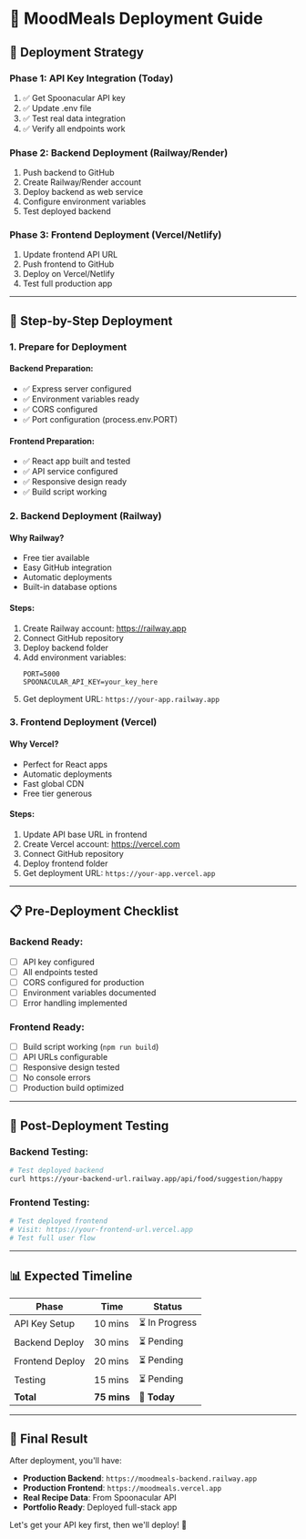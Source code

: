 # 🚀 MoodMeals Deployment Guide

## 🎯 **Deployment Strategy**

### **Phase 1: API Key Integration (Today)**
1. ✅ Get Spoonacular API key
2. ✅ Update .env file
3. ✅ Test real data integration
4. ✅ Verify all endpoints work

### **Phase 2: Backend Deployment (Railway/Render)**
1. Push backend to GitHub
2. Create Railway/Render account
3. Deploy backend as web service
4. Configure environment variables
5. Test deployed backend

### **Phase 3: Frontend Deployment (Vercel/Netlify)**
1. Update frontend API URL
2. Push frontend to GitHub
3. Deploy on Vercel/Netlify
4. Test full production app

---

## 🔧 **Step-by-Step Deployment**

### **1. Prepare for Deployment**

#### **Backend Preparation:**
- ✅ Express server configured
- ✅ Environment variables ready
- ✅ CORS configured
- ✅ Port configuration (process.env.PORT)

#### **Frontend Preparation:**
- ✅ React app built and tested
- ✅ API service configured
- ✅ Responsive design ready
- ✅ Build script working

### **2. Backend Deployment (Railway)**

#### **Why Railway?**
- Free tier available
- Easy GitHub integration
- Automatic deployments
- Built-in database options

#### **Steps:**
1. Create Railway account: https://railway.app
2. Connect GitHub repository
3. Deploy backend folder
4. Add environment variables:
   ```
   PORT=5000
   SPOONACULAR_API_KEY=your_key_here
   ```
5. Get deployment URL: `https://your-app.railway.app`

### **3. Frontend Deployment (Vercel)**

#### **Why Vercel?**
- Perfect for React apps
- Automatic deployments
- Fast global CDN
- Free tier generous

#### **Steps:**
1. Update API base URL in frontend
2. Create Vercel account: https://vercel.com
3. Connect GitHub repository
4. Deploy frontend folder
5. Get deployment URL: `https://your-app.vercel.app`

---

## 📋 **Pre-Deployment Checklist**

### **Backend Ready:**
- [ ] API key configured
- [ ] All endpoints tested
- [ ] CORS configured for production
- [ ] Environment variables documented
- [ ] Error handling implemented

### **Frontend Ready:**
- [ ] Build script working (`npm run build`)
- [ ] API URLs configurable
- [ ] Responsive design tested
- [ ] No console errors
- [ ] Production build optimized

---

## 🎯 **Post-Deployment Testing**

### **Backend Testing:**
```bash
# Test deployed backend
curl https://your-backend-url.railway.app/api/food/suggestion/happy
```

### **Frontend Testing:**
```bash
# Test deployed frontend
# Visit: https://your-frontend-url.vercel.app
# Test full user flow
```

---

## 📊 **Expected Timeline**

| Phase | Time | Status |
|-------|------|--------|
| API Key Setup | 10 mins | ⏳ In Progress |
| Backend Deploy | 30 mins | ⏳ Pending |
| Frontend Deploy | 20 mins | ⏳ Pending |
| Testing | 15 mins | ⏳ Pending |
| **Total** | **75 mins** | **🎯 Today** |

---

## 🎉 **Final Result**

After deployment, you'll have:
- **Production Backend**: `https://moodmeals-backend.railway.app`
- **Production Frontend**: `https://moodmeals.vercel.app`
- **Real Recipe Data**: From Spoonacular API
- **Portfolio Ready**: Deployed full-stack app

Let's get your API key first, then we'll deploy! 🚀
